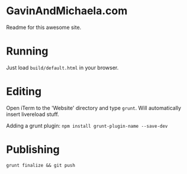 # GavinAndMichaela.com

Readme for this awesome site.

# Running

Just load `build/default.html` in your browser.

# Editing

Open iTerm to the 'Website' directory and type `grunt`. Will automatically insert livereload stuff. 

Adding a grunt plugin: `npm install grunt-plugin-name --save-dev`

# Publishing

    grunt finalize && git push